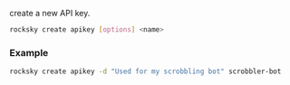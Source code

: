 create a new API key.

```bash
rocksky create apikey [options] <name>
```

### Example

```bash
rocksky create apikey -d "Used for my scrobbling bot" scrobbler-bot
```